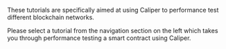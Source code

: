 These tutorials are specifically aimed at using Caliper to performance test different blockchain networks.

Please select a tutorial from the navigation section on the left which takes you through performance testing a smart contract using Caliper.